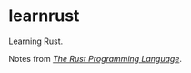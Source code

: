 # learnrust

Learning Rust. 

Notes from [*The Rust Programming Language*](https://doc.rust-lang.org/book/#the-rust-programming-language).
